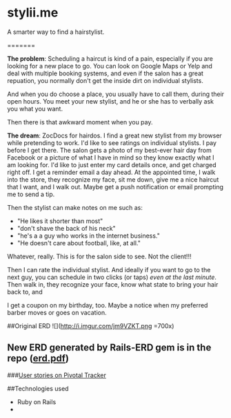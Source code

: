 stylii.me
=======

A smarter way to find a hairstylist.


=======


**The problem**: Scheduling a haircut is kind of a pain, especially if you are looking for a new place to go. You can look on Google Maps or Yelp and deal with multiple booking systems, and even if the salon has a great repuation, you normally don't get the inside dirt on individual stylists. 

And when you do choose a place, you usually have to call them, during their open hours. You meet your new stylist, and he or she has to verbally ask you what you want. 

Then there is that awkward moment when you pay.

**The dream**: ZocDocs for hairdos. I find a great new stylist from my browser while pretending to work. I'd like to see ratings on individual stylists. I pay before I get there. The salon gets a photo of my best-ever hair day from Facebook or a picture of what I have in mind so they know exactly what I am looking for. I'd like to just enter my card details once, and get charged right off. I get a reminder email a day ahead. At the appointed time, I walk into the store, they recognize my face, sit me down, give me a nice haircut that I want, and I walk out. Maybe get a push notification or email prompting me to send a tip. 

Then the stylist can make notes on me such as:
 
* "He likes it shorter than most"
* "don't shave the back of his neck"
*  "he's a a guy who works in the internet business."
*  "He doesn't care about football, like, at all."

Whatever, really. This is for the salon side to see. Not the client!!! 

Then I can rate the individual stylist. And ideally if you want to go to the next guy, you can schedule in two clicks (or taps) *even at the last minute*. Then walk in, they recognize your face, know what state to bring your hair back to, and 

I get a coupon on my birthday, too. Maybe a notice when my preferred barber moves or goes on vacation. 

##Original ERD
![](http://i.imgur.com/jm9VZKT.png =700x)

## New ERD generated by Rails-ERD gem is in the repo ([erd.pdf](https://github.com/trivett/stylii/blob/master/erd.pdf?raw=true))

###[User stories on Pivotal Tracker](https://www.pivotaltracker.com/s/projects/1045140)


##Technologies used

* Ruby on Rails
* 











